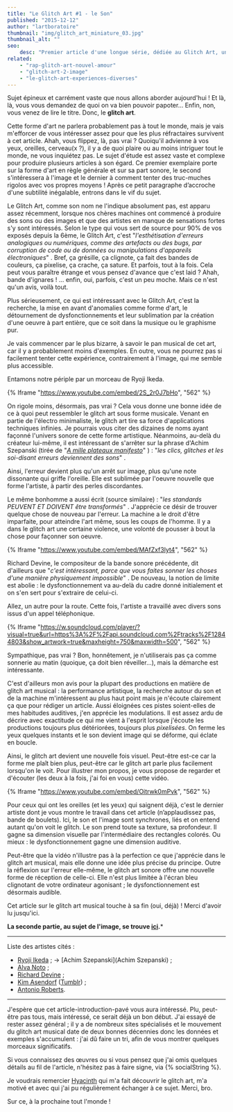 ```yaml
---
title: "Le Glitch Art #1 - le Son"
published: "2015-12-12"
author: "lartboratoire"
thumbnail: "img/glitch_art_miniature_03.jpg"
thumbnail_alt: ""
seo:
    desc: "Premier article d'une longue série, dédiée au Glitch Art, une forme artistique atypique mais qui vaut le coup d’œil, croyez-moi !"
related:
    - "rap-glitch-art-nouvel-amour"
    - "glitch-art-2-image"
    - "le-glitch-art-experiences-diverses"
---
```



Sujet épineux et carrément vaste que nous allons aborder aujourd'hui ! Et là, là, vous vous demandez de quoi on va bien pouvoir papoter... Enfin, non, vous venez de lire le titre. Donc, le **glitch art**.

Cette forme d'art ne parlera probablement pas à tout le monde, mais je vais m'efforcer de vous intéresser assez pour que les plus réfractaires survivent à cet article. Ahah, vous flippez, là, pas vrai ? Quoiqu'il advienne à vos yeux, oreilles, cerveau(x ?), il y a de quoi plaire ou au moins intriguer tout le monde, ne vous inquiétez pas. Le sujet d'étude est assez vaste et complexe pour produire plusieurs articles à son égard. Ce premier exemplaire porte sur la forme d'art en règle générale et sur sa part sonore, le second s'intéressera à l'image et le dernier à comment tenter des truc-muches rigolos avec vos propres moyens ! Après ce petit paragraphe d’accroche d'une subtilité inégalable, entrons dans le vif du sujet.

Le Glitch Art, comme son nom ne l'indique absolument pas, est apparu assez récemment, lorsque nos chères machines ont commencé à produire des sons ou des images et que des artistes en manque de sensations fortes s'y sont intéressés. Selon le type qui vous sert de source pour 90% de vos exposés depuis la 6ème, le Glitch Art, c'est "_l'esthétisation d'erreurs analogiques ou numériques, comme des artefacts ou des bugs, par corruption de code ou de données ou manipulations d'appareils électroniques_" . Bref, ça grésille, ça clignote, ça fait des bandes de couleurs, ça pixelise, ça crache, ça sature. Et parfois, tout à la fois. Cela peut vous paraître étrange et vous pensez d'avance que c'est laid ? Ahah, bande d'ignares ! ... enfin, oui, parfois, c'est un peu moche. Mais ce n'est qu'un avis, voilà tout.

Plus sérieusement, ce qui est intéressant avec le Glitch Art, c'est la recherche, la mise en avant d'anomalies comme forme d'art, le détournement de dysfonctionnements et leur sublimation par la création d'une oeuvre à part entière, que ce soit dans la musique ou le graphisme pur.

Je vais commencer par le plus bizarre, à savoir le pan musical de cet art, car il y a probablement moins d'exemples. En outre, vous ne pourrez pas si facilement tenter cette expérience, contrairement à l'image, qui me semble plus accessible.

Entamons notre périple par un morceau de Ryoji Ikeda.

{% Iframe "https://www.youtube.com/embed/2S_2r0J7bHo", "562" %} 

On rigole moins, désormais, pas vrai ? Cela vous donne une bonne idée de ce à quoi peut ressembler le glitch art sous forme musicale. Venant en partie de l'électro minimaliste, le glitch art tire sa force d'applications techniques infinies. Je pourrais vous citer des dizaines de noms ayant façonné l'univers sonore de cette forme artistique. Néanmoins, au-delà du créateur lui-même, il est intéressant de s'arrêter sur la phrase d'Achim Szepanski (tirée de "_[A mille plateaux manifesto](http://www.mille-plateaux.net/theory/download/manifesto.pdf)_" ) : "_les clics, glitches et les soi-disant erreurs deviennent des sons_" .

Ainsi, l'erreur devient plus qu'un arrêt sur image, plus qu'une note dissonante qui griffe l'oreille. Elle est sublimée par l'oeuvre nouvelle que forme l'artiste, à partir des perles discordantes.

Le même bonhomme a aussi écrit (source similaire) : "_les standards PEUVENT ET DOIVENT être transformés_" . J'apprécie ce désir de trouver quelque chose de nouveau par l'erreur. La machine a le droit d'être imparfaite, pour atteindre l'art même, sous les coups de l'homme. Il y a dans le glitch art une certaine violence, une volonté de pousser à bout la chose pour façonner son oeuvre.

{% Iframe "https://www.youtube.com/embed/MAfZxf3lyt4", "562" %}

Richard Devine, le compositeur de la bande sonore précédente, dit d'ailleurs que "_c'est intéressant, parce que vous faites sonner les choses d'une manière physiquement impossible_" . De nouveau, la notion de limite est abolie : le dysfonctionnement va au-delà du cadre donné initialement et on s'en sert pour s'extraire de celui-ci.

Allez, un autre pour la route. Cette fois, l'artiste a travaillé avec divers sons issus d'un appel téléphonique.

{% Iframe "https://w.soundcloud.com/player/?visual=true&url=https%3A%2F%2Fapi.soundcloud.com%2Ftracks%2F12844803&show_artwork=true&maxheight=750&maxwidth=500", "562" %}

Sympathique, pas vrai ? Bon, honnêtement, je n'utiliserais pas ça comme sonnerie au matin (quoique, ça doit bien réveiller...), mais la démarche est intéressante.

C'est d'ailleurs mon avis pour la plupart des productions en matière de glitch art musical : la performance artistique, la recherche autour du son et de la machine m'intéressent au plus haut point mais je n'écoute clairement ça que pour rédiger un article. Aussi éloignées ces pistes soient-elles de mes habitudes auditives, j'en apprécie les modulations. Il est assez ardu de décrire avec exactitude ce qui me vient à l'esprit lorsque j'écoute les productions toujours plus détériorées, toujours plus _pixelisées_. On ferme les yeux quelques instants et le son devient image qui se déforme, qui éclate en boucle.

Ainsi, le glitch art devient une nouvelle fois visuel. Peut-être est-ce car la forme me plaît bien plus, peut-être car le glitch art parle plus facilement lorsqu'on le voit. Pour illustrer mon propos, je vous propose de regarder et d'écouter (les deux à la fois, j'ai foi en vous) cette vidéo.

{% Iframe "https://www.youtube.com/embed/Oitrwk0mPvk", "562" %}

Pour ceux qui ont les oreilles (et les yeux) qui saignent déjà, c'est le dernier artiste dont je vous montre le travail dans cet article (n’applaudissez pas, bande de boulets). Ici, le son et l'image sont synchrones, liés et on entend autant qu'on voit le glitch. Le son prend toute sa texture, sa profondeur. Il gagne sa dimension visuelle par l'intermédiaire des rectangles colorés. Ou mieux : le dysfonctionnement gagne une dimension auditive.

Peut-être que la vidéo n'illustre pas à la perfection ce que j'apprécie dans le glitch art musical, mais elle donne une idée plus précise du principe. Outre la réflexion sur l'erreur elle-même, le glitch art sonore offre une nouvelle forme de réception de celle-ci. Elle n'est plus limitée à l'écran bleu clignotant de votre ordinateur agonisant ; le dysfonctionnement est désormais audible.

Cet article sur le glitch art musical touche à sa fin (oui, déjà) ! Merci d'avoir lu jusqu'ici.

**La seconde partie, au sujet de l'image, se trouve [ici](/glitch-art-2-image/).**\*

* * *

Liste des artistes cités : 
- [Ryoji Ikeda](http://www.ryojiikeda.com/) ; → [Achim Szepanski](Achim Szepanski) ; 
- [Alva Noto](http://www.alvanoto.com/) ; 
- [Richard Devine](https://www.facebook.com/RichardDevineMusic) ; 
- [Kim Asendorf](http://kimasendorf.com/) ([Tumblr](http://kimasendorf.tumblr.com/)) ; 
- [Antonio Roberts](http://www.hellocatfood.com/).

* * *

J'espère que cet article-introduction-pavé vous aura intéressé. Plu, peut-être pas tous, mais intéressé, ce serait déjà un bon début. J'ai essayé de rester assez général ; il y a de nombreux sites spécialisés et le mouvement du glitch art musical date de deux bonnes décennies donc les données et exemples s'accumulent : j'ai dû faire un tri, afin de vous montrer quelques morceaux significatifs.

Si vous connaissez des œuvres ou si vous pensez que j'ai omis quelques détails au fil de l'article, n'hésitez pas à faire signe, via {% socialString %}.

Je voudrais remercier [Hyacinth](https://twitter.com/HyacinthAorchis) qui m'a fait découvrir le glitch art, m'a motivé et avec qui j'ai pu régulièrement échanger à ce sujet. Merci, bro.

Sur ce, à la prochaine tout l'monde !
